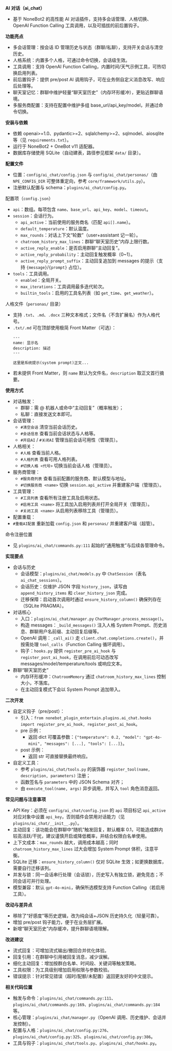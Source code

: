 **AI 对话（ai_chat）**
- 基于 NoneBot2 的高性能 AI 对话插件，支持多会话管理、人格切换、OpenAI Function Calling 工具调用，以及可插拔的前后置钩子。

**功能亮点**
- 多会话管理：按会话 ID 管理历史与状态（群聊/私聊），支持开关会话与清空历史。
- 人格系统：内置多个人格，可通过命令切换，会话级生效。
- 工具调用：支持 OpenAI Function Calling，内置时间/天气示例工具，可热切换启用列表。
- 前后置钩子：提供 pre/post AI 调用钩子，可在业务侧自定义消息改写、响应后处理等。
- 聊天室记忆：群聊中维护轻量“聊天室历史”（内存环形缓冲），更贴近群聊语境。
- 多服务商配置：支持在配置中维护多组 base_url/api_key/model，并通过命令切换。

**安装与依赖**
- 依赖 openai>=1.0、pydantic>=2、sqlalchemy>=2、sqlmodel、aiosqlite 等（见 `requirements.txt`）。
- 运行于 NoneBot2 + OneBot v11 适配器。
- 数据库存储使用 SQLite（自动建表，路径参见框架 `data/` 目录）。

**配置文件**
- 位置：`config/ai_chat/config.json` 与 `config/ai_chat/personas/`（由 `NPE_CONFIG_DIR` 可整体重定向，参考 `core/framework/utils.py`）。
- 注册默认配置与 schema：`plugins/ai_chat/config.py`。

配置项（`config.json`）
- `api`：数组。每项包含 `name`、`base_url`、`api_key`、`model`、`timeout`。
- `session`：会话行为。
  - `api_active`：当前使用的服务商名（匹配 `api[].name`）。
  - `default_temperature`：默认温度。
  - `max_rounds`：对话上下文“轮数”（user+assistant 记一轮）。
  - `chatroom_history_max_lines`：群聊“聊天室历史”内存上限行数。
  - `active_reply_enable`：是否启用群聊“主动回复”。
  - `active_reply_probability`：主动回复触发概率（0~1）。
  - `active_reply_prompt_suffix`：主动回复追加到 messages 的提示（支持 `{message}`/`{prompt}` 占位）。
- `tools`：工具调用。
  - `enabled`：全局开关。
  - `max_iterations`：工具调用最多迭代轮次。
  - `builtin_tools`：启用的工具名列表（如 `get_time`、`get_weather`）。

人格文件（`personas/` 目录）
- 支持 `.txt`、`.md`、`.docx` 三种文本格式；文件名（不含扩展名）作为人格代号。
- `.txt/.md` 可在顶部使用极简 Front Matter（可选）：
  ```
  ---
  name: 显示名
  description: 描述
  ---

  这里是系统提示(system prompt)正文...
  ```
- 若未提供 Front Matter，则 `name` 默认为文件名，`description` 取正文首行摘要。

**使用方式**
- 对话触发：
  - 群聊：需 @ 机器人或命中“主动回复”（概率触发）；
  - 私聊：直接发送文本即可。
- 会话管理：
  - `#清空会话` 清空当前会话历史。
  - `#会话信息` 查看当前会话状态与人格等。
  - `#开启AI` / `#关闭AI` 管理当前会话可用性（管理员）。
- 人格相关：
  - `#人格` 查看当前人格。
  - `#人格列表` 查看可用人格列表。
  - `#切换人格 <代号>` 切换当前会话人格（管理员）。
- 服务商管理：
  - `#服务商列表` 查看当前配置的服务商、默认模型与地址。
  - `#切换服务商 <name>` 切换 `session.api_active` 并重建客户端（管理员）。
- 工具管理：
  - `#工具列表` 查看所有注册工具及启用状态。
  - `#启用工具 <name>` 将工具加入启用列表并打开全局开关（管理员）。
  - `#关闭工具 <name>` 从启用列表移除工具（管理员）。
- 配置重载：
- `#重载AI配置` 重新加载 `config.json` 和 `personas/` 并重建客户端（超管）。

命令注册位置
- 见 `plugins/ai_chat/commands.py:111` 起始的“通用触发”与后续各管理命令。

**实现要点**
- 会话与历史
  - 会话模型：`plugins/ai_chat/models.py` 中 `ChatSession`（表名 `ai_chat_sessions`）。
  - 会话历史：仅维护 JSON 字段 `history_json`，读写由 `append_history_items` 和 `clear_history_json` 完成。
  - 迁移保障：启动首次调用时通过 `ensure_history_column()` 确保列存在（SQLite PRAGMA）。
- 对话核心
  - 入口：`plugins/ai_chat/manager.py` `ChatManager.process_message()`。
  - 构造 messages：`_build_messages()` 注入人格 System Prompt、历史消息、群聊用户名前缀、主动回复后缀等。
  - OpenAI 调用：`_call_ai()` 走 `client.chat.completions.create()`，并按需处理 `tool_calls`（Function Calling 循环调用）。
  - 钩子：`hooks.py` 提供 `register_pre_ai_hook` 与 `register_post_ai_hook`，在调用前后可动态改写 messages/model/temperature/tools 或响应文本。
- 群聊“聊天室历史”
  - 内存环形缓冲：`ChatroomMemory` 通过 `chatroom_history_max_lines` 控制大小，不落库。
  - 在主动回复模式下会以 System Prompt 追加带入。

**二次开发**
- 自定义钩子（pre/post）：
  - 引入：`from nonebot_plugin_entertain.plugins.ai_chat.hooks import register_pre_ai_hook, register_post_ai_hook`。
  - pre 示例：
    - 返回 dict 可覆盖参数：`{"temperature": 0.2, "model": "gpt-4o-mini", "messages": [...], "tools": [...]}`。
  - post 示例：
    - 返回 str 可直接替换最终响应。
- 自定义工具：
  - 参考 `plugins/ai_chat/tools.py` 的装饰器 `register_tool(name, description, parameters)` 注册；
  - 函数签名与 `parameters` 中的 JSON Schema 对齐；
  - 由 `execute_tool(name, args)` 异步调用，并写入 `tool` 角色消息返回。

**常见问题与注意事项**
- API Key：必须在 `config/ai_chat/config.json` 的 `api` 项目标记 `api_active` 对应对象中设置 `api_key`，否则插件会禁用对话能力（见 `plugins/ai_chat/__init__.py`）。
- 主动回复：该功能会在群聊中“随机”触发回复，默认概率 0.1，可能造成群内较高活跃/干扰，建议谨慎开启或降低概率，并结合权限白名单使用。
- 上下文成本：`max_rounds` 越大，调用成本越高；同时 `chatroom_history_max_lines` 过大会增加 System Prompt 体积，注意平衡。
- SQLite 迁移：`ensure_history_column()` 仅对 SQLite 生效；如更换数据库，需要自行迁移该列。
- 并发与锁：同一会话串行处理（会话锁），历史写入有独立锁，避免竞态；不同会话可并行处理。
- 模型兼容：默认 `gpt-4o-mini`，确保所选模型支持 Function Calling（若启用工具）。

**改动与差异点**
- 移除了“好感度”等历史逻辑，改为纯会话+JSON 历史持久化（轻量可靠）。
- 增加 pre/post 钩子能力，便于在业务层扩展。
- 新增“聊天室历史”内存缓冲，提升群聊语境理解。

**改进建议**
- 流式回复：可增加流式输出/撤回合并优化体验。
- 回复引用：在群聊中引用被回复消息，减少误解。
- 细化主动回复：增加按群白名单、时间段、关键词等触发策略。
- 工具权限：为工具级别增加启用权限与参数校验。
- 错误提示：针对常见错误（超时/配额/未配置）返回更友好的中文提示。

**相关代码位置**
- 触发与命令：`plugins/ai_chat/commands.py:111`、`plugins/ai_chat/commands.py:169`、`plugins/ai_chat/commands.py:184` 等。
- 核心管理：`plugins/ai_chat/manager.py`（OpenAI 调用、历史维护、会话并发控制）。
- 配置与人格：`plugins/ai_chat/config.py:276`、`plugins/ai_chat/config.py:325`、`plugins/ai_chat/config.py:386`。
- 工具与钩子：`plugins/ai_chat/tools.py`、`plugins/ai_chat/hooks.py`。
